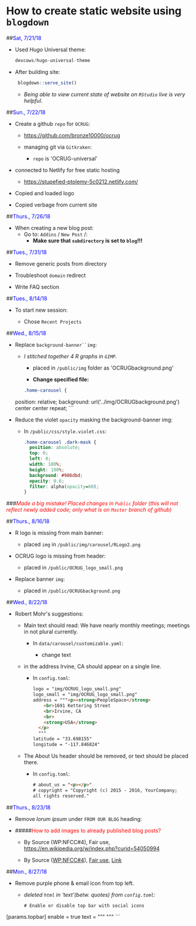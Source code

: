 # How to create static website using `blogdown`

##<span style="color:blue">Sat, 7/21/18

- Used *Hugo* Universal theme:

	```R
	devcows/hugo-universal-theme
	```


- After building site:
	
	```r
	 blogdown::serve_site()
	```

	- *Being able to view current state of website on `RStudio` live is very helpful*.

##<span style="color:blue">Sun., 7/22/18

- Create a github `repo` for `OCRUG`:

	- https://github.com/bronze10000/ocrug
	
	- managing git via `Gitkraken`:
	
		- `repo` is 'OCRUG-universal'
	
- connected to Netlify for free static hosting

	- https://stupefied-ptolemy-5c0212.netlify.com/

- Copied and loaded logo
- Copied verbage from current site 



##<span style="color:blue">Thurs., 7/26/18

- When creating a new blog post:
	- Go to: `Addins` / `New Post` /:
		- **Make sure that `subdirectory` is set to `blog`!!!**



##<span style="color:blue">Tues., 7/31/18

- Remove generic posts from directory

- Troubleshoot `domain` redirect

- Write FAQ section


##<span style="color:blue">Tues., 8/14/18

- To start new session:

	- Chose `Recent Projects`

	
##<span style="color:blue">Wed., 8/15/18

- Replace `background-banner``img`:

	- *I stitched together 4 R graphs in `GIMP`.*

		- placed in `/public/img` folder as 'OCRUGbackground.png'

		- **Change specified file:**

		```css
		.home-carousel {
  position: relative;
  background: url('../img/OCRUGbackground.png') center center repeat;
  		```


	
- Reduce the violet `opacity` masking the background-banner img:

	- In `/public/css/style.violet.css`:
	
		```css
		.home-carousel .dark-mask {
		  position: absolute;
		  top: 0;
		  left: 0;
		  width: 100%;
		  height: 100%;
		  background: #986dbd;
		  opacity: 0.6;
		  filter: alpha(opacity=60);
		}
		```
		
###<span style="color:red">*Made a big mistake!  Placed changes in `Public` folder (this will not reflect newly added code; only what is on `Master` branch of github)*


##<span style="color:blue">Thurs., 8/16/18
- R logo is missing from main banner:

	- placed `img` in `/public/img/carousel/RLogo2.png`

- OCRUG logo is missing from header:

	- placed in `/public/OCRUG_logo_small.png`

- Replace banner `img`:

	- placed in `/public/OCRUGbackground.png`
	



##<span style="color:blue">Wed., 8/22/18
- Robert Mohr's suggestions:

	- Main text should read: We have nearly monthly meetings; meetings in not plural currently. 

		- In `data/carousel/customizable.yaml`:

			- change text

	- in the address Irvine, CA should appear on a single line.

		- In `config.toml`:

			```html
		    logo = "img/OCRUG_logo_small.png"
		    logo_small = "img/OCRUG_logo_small.png"
		    address = """<p><strong>PeopleSpace</strong>
		        <br>1691 Kettering Street
		        <br>Irvine, CA
		        <br>
		        <strong>USA</strong>
		      </p>
		      """
		    latitude = "33.698155"
		    longitude = "-117.846824"
		    ```
    
   - The About Us header should be removed, or text should be placed there.  

   		- In `config.toml`:

   			```html
   			# about_us = "<p></p>"
		   # copyright = "Copyright (c) 2015 - 2016, YourCompany; 
		   all rights reserved."
		   ```
		   
		   
##<span style="color:blue">Thurs., 8/23/18
- Remove *lorum ipsum* under `FROM OUR BLOG` heading:

- #####<span style="color:red">How to add images to already published blog posts?

	- By Source (WP:NFCC#4), Fair use, https://en.wikipedia.org/w/index.php?curid=54050994

	- By <span title="must have been published or publicly displayed outside Wikipedia">Source</span> (<a href="//en.wikipedia.org/wiki/Wikipedia:Non-free_content_criteria#4" title="Wikipedia:Non-free content criteria">WP:NFCC#4</a>), <a href="//en.wikipedia.org/wiki/File:IBM_Watson_Logo_2017.png" title="Fair use of copyrighted material in the context of Watson (computer)">Fair use</a>, <a href="https://en.wikipedia.org/w/index.php?curid=54050994">Link</a>


##<span style="color:blue">Mon., 8/27/18
- Remove purple phone & email icon from top left.

	- *deleted `html` in 'text'(betw. quotes) from `config.toml`:*

		```
		# Enable or disable top bar with social icons
[params.topbar]
    enable = true
    text = """
      """
      ```